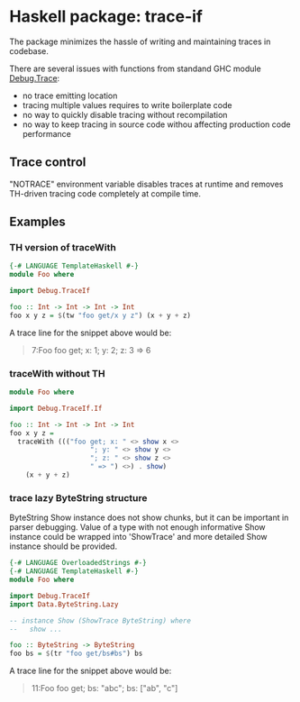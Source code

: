 # Haskell package: trace-if

The package minimizes the hassle of writing and maintaining traces in codebase.

There are several issues with functions from standand GHC module
[Debug.Trace](https://hackage.haskell.org/package/base/docs/Debug-Trace.html):

  * no trace emitting location
  * tracing multiple values requires to write boilerplate code
  * no way to quickly disable tracing without recompilation
  * no way to keep tracing in source code withou affecting production
    code performance

## Trace control

"NOTRACE" environment variable disables traces at runtime and
removes TH-driven tracing code completely at compile time.

## Examples

### TH version of traceWith

```haskell
{-# LANGUAGE TemplateHaskell #-}
module Foo where

import Debug.TraceIf

foo :: Int -> Int -> Int -> Int
foo x y z = $(tw "foo get/x y z") (x + y + z)
```

A trace line for the snippet above would be:

>   7:Foo foo get; x: 1; y: 2; z: 3 => 6

### traceWith without TH

```haskell
module Foo where

import Debug.TraceIf.If

foo :: Int -> Int -> Int -> Int
foo x y z =
  traceWith ((("foo get; x: " <> show x <>
                    "; y: " <> show y <>
                    "; z: " <> show z <>
                    " => ") <>) . show)
    (x + y + z)
```

### trace lazy ByteString structure

ByteString Show instance does not show chunks, but it can be important
in parser debugging. Value of a type with not enough informative Show
instance could be wrapped into 'ShowTrace' and more detailed Show
instance should be provided.

```haskell
{-# LANGUAGE OverloadedStrings #-}
{-# LANGUAGE TemplateHaskell #-}
module Foo where

import Debug.TraceIf
import Data.ByteString.Lazy

-- instance Show (ShowTrace ByteString) where
--   show ...

foo :: ByteString -> ByteString
foo bs = $(tr "foo get/bs#bs") bs
```

A trace line for the snippet above would be:

>  11:Foo foo get; bs: "abc"; bs: ["ab", "c"]
